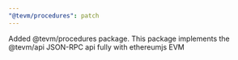 ```yaml
---
"@tevm/procedures": patch
---
```


Added @tevm/procedures package. This package implements the @tevm/api JSON-RPC api fully with ethereumjs EVM
